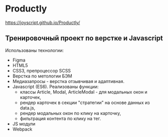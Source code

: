 # Productly
https://joyscript.github.io/Productly/

## Тренировочный проект по верстке и Javascript

Использованы технологии:
- Figma
- HTML5
- CSS3, препроцессор SCSS
- Верстка по метологии БЭМ
- Медиазапросы - верстка отзывчивая и адаптивная.
- Javascript (ES6). Реализованы функции:
  - классы Article, Modal, ArticleModal - для модальных окон и карточек,
  - рендер карточек в секции "стратегии" на основе данных из data.js,
  - рендер модальных окон по клику на карточку,
  - фильтрация контента по клику на тег.
- JS модули
- Webpack
